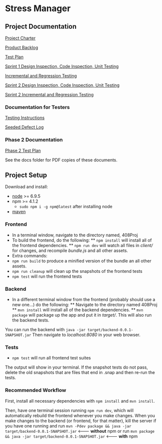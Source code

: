 # Stress Manager

## Project Documentation

[Project Charter](https://docs.google.com/document/d/1MgSNgmPj97zqQZlCLURruOX9UYQXyxo_xUl81jwi4k4/edit?usp=sharing)

[Product Backlog](https://docs.google.com/document/d/1OBjZGVrhTmL1PJG95LB13ZsZtPMM6A06VYqGwWNWzJI/edit?usp=sharing)

[Test Plan](https://docs.google.com/document/d/1Wng8cIEPiLTz2BrBfEY_Hg_nauLI5P6y5QURing2764/edit?usp=sharing)

[Sprint 1 Design Inspection, Code Inspection, Unit Testing](https://docs.google.com/document/d/1286QKHC_SKXjvaOQllOBXlMAwIpHeSg2QAVMARqN_hA/edit?usp=sharing)

[Incremental and Regression Testing](https://docs.google.com/document/d/1vN7wMspZt-SuaZ3SMEV28CeFf54eZ4NnjWjsXfhb9bg/edit?usp=sharing)

[Sprint 2 Design Inspection, Code Inspection, Unit Testing](https://docs.google.com/document/d/18--iv3bl29AJA4VfDhIz6OvPok1PliRPg5Q1kbM6FsI/edit?usp=sharing)

[Sprint 2 Incremental and Regression Testing](https://docs.google.com/document/d/1ekI-c1abnCWxQ46uQR4lzS_mg0avY1JT6NAeuaB4chg/edit?usp=sharing)

### Documentation for Testers

[Testing Instructions](https://docs.google.com/document/d/1OP3PNdys2qFaEVocyeD2GRiiXlUAEgippZ2wx_ck74U/edit?usp=sharing)

[Seeded Defect Log](https://docs.google.com/document/d/1NaIVMNFy4kzDNSqUm4DWCte9fOM6_3FKQYQ36l5AyMw/edit?usp=sharing)

### Phase 2 Documentation

[Phase 2 Test Plan](https://docs.google.com/document/d/1Lf3uTE7jB5VCVRbeWa7kcV0Oagcgd8oDX4mZ7hFf2vM/edit?usp=sharing)

See the docs folder for PDF copies of these documents.

## Project Setup

Download and install:

* [node](https://nodejs.org/en/) >= 6.9.5
* npm >= 4.1.2
  * `sudo npm i -g npm@latest` after installing node
* [maven](http://maven.apache.org/install.html)

### Frontend

* In a terminal window, navigate to the directory named, 408Proj
* To build the frontend, do the following:
** `npm install` will install all of the frontend dependencies.
** `npm run dev` will watch all files in *client/* for changes, and recompile
*bundle.js* and all other assets.
* Extra commands:
* `npm run build` to produce a minified version of the bundle an all other assets.
* `npm run cleanup` will clean up the snapshots of the frontend tests
* `npm test` will run the frontend tests

### Backend
* In a different terminal window from the frontend (probably should use a new one...) do the following:
** Navigate to the directory named 408Proj
** `mvn install` will install all of the backend dependencies.
** `mvn package` will package up the app and put it in *target/*. This will also
  run the backend tests.

You can run the backend with `java -jar target/backend-0.0.1-SNAPSHOT.jar`
Then navigate to *localhost:8080* in your web browser.

### Tests

* `npm test` will run all frontend test suites

The output will show in your terminal.  If the snapshot tests do not pass, delete the old snapshots that are files that end in .snap and then re-run the tests.

### Recommended Workflow

First, install all necessary dependencies with `npm install` and `mvn install`.

Then, have one terminal session running `npm run dev`, which will automatically rebuild
the frontend whenever you make changes. When you make changes to the backend
(or frontend, for that matter), kill the server if you have one running and
run `mvn -Pdev package && java -jar target/backend-0.0.1-SNAPSHOT.jar` <--- **without** npm
or
run `mvn package && java -jar target/backend-0.0.1-SNAPSHOT.jar` <--- **with** npm

